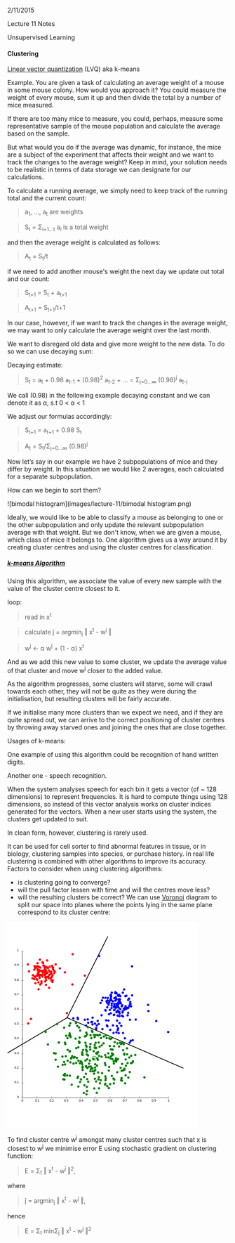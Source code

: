 2/11/2015

Lecture 11
Notes

Unsupervised Learning
#### Clustering


[Linear vector quantization](https://en.wikipedia.org/wiki/Learning_vector_quantization) (LVQ) aka k-means

Example.
You are given a task of calculating an average weight of a mouse in some mouse colony.
How would you approach it? You could measure the weight of every mouse, sum it up and then divide the total by a number of mice measured.

If there are too many mice to measure, you could, perhaps, measure some representative sample of the mouse population and calculate the average based on the sample.

But what would you do if the average was dynamic, for instance, the mice are a subject of the experiment that affects their weight and we want to track the changes to the average weight? Keep in mind, your solution needs to be realistic in terms of data storage we can designate for our calculations.

To calculate a running average, we simply need to keep track of the running total and the current count:

> a<sub>1</sub>, ..., a<sub>t</sub> are weights

> S<sub>t</sub> = Σ<sub>i=1...t</sub> a<sub>i</sub> is a total weight

and then the average weight is calculated as follows:

> A<sub>t</sub> = S<sub>t</sub>/t

if we need to add another mouse's weight the next day we update out total and our count:

> S<sub>t+1</sub> = S<sub>t</sub> + a<sub>t+1</sub> 

> A<sub>t+1</sub> = S<sub>t+1</sub>/t+1

In our case, however, if we want to track the changes in the average weight, we may want to only calculate the average weight over the last month.

We want to disregard old data and give more weight to the new data. To do so we can use decaying sum:

Decaying estimate:

> S<sub>t</sub> = a<sub>t</sub> + 0.98 a<sub>t-1</sub> + (0.98)<sup>2</sup> a<sub>t-2</sub> + ... = Σ<sub>j=0...∞</sub> (0.98)<sup>j</sup> a<sub>t-j</sub> 

We call (0.98) in the following example decaying constant and we can denote it as α, s.t 0 < α < 1

We adjust our formulas accordingly:

> S<sub>t+1</sub> = a<sub>t+1</sub> + 0.98 S<sub>t</sub>

> A<sub>t</sub> = S<sub>t</sub>/Σ<sub>j=0...∞</sub> (0.98)<sup>j</sup>

Now let’s say in our example we have 2 subpopulations of mice and they differ by weight. In this situation we would like 2 averages, each calculated for a separate subpopulation.

How can we begin to sort them?

![bimodal histogram](images/lecture-11/bimodal histogram.png)

Ideally, we would like to be able to classify a mouse as belonging to one or the other subpopulation and only update the relevant subpopulation average with that weight. But we don't know, when we are given a mouse, which class of mice it belongs to. One algorithm gives us a way around it by creating cluster centres and using the cluster centres for classification.

##### [k-means Algorithm](https://en.wikipedia.org/wiki/K-means_clustering)

Using this algorithm, we associate the value of every new sample with the value of the cluster centre closest to it.

 loop:
> read in x<sup>t</sup> 

> calculate ĵ = argmin<sub>j</sub> ‖ x<sup>t</sup> - w<sup>j</sup> ‖

> w<sup>ĵ</sup> ← α w<sup>ĵ</sup> + (1 - α) x<sup>t</sup> 

And as we add this new value to some cluster, we update the average value of that cluster and move w<sup>j</sup> closer to the added value.

As the algorithm progresses, some clusters will starve, some will crawl towards each other, they will not be quite as they were during the initialisation, but resulting clusters will be fairly accurate. 

If we initialise many more clusters than we expect we need, and if they are quite spread out, we can arrive to the correct positioning of cluster centres by throwing away starved ones and joining the ones that are close together.

Usages of k-means:

One example of using this algorithm could be recognition of hand written digits.

Another one - speech recognition.

When the system analyses speech for each bin it gets a vector (of ~ 128 dimensions) to represent frequencies. It is hard to compute things using 128 dimensions, so instead of this vector analysis works on cluster indices generated for the vectors. When a new user starts using the system, the clusters get updated to suit.

In clean form, however, clustering is rarely used.

It can be used for cell sorter to find abnormal features in tissue, or in biology, clustering samples into species, or purchase history. In real life clustering is combined with other algorithms to improve its accuracy. 
Factors to consider when using clustering algorithms:

- is clustering going to converge?
- will the pull factor lessen with time and will the centres move less?
- will the resulting clusters be correct?
We can use [Voronoi](https://en.wikipedia.org/wiki/Voronoi_diagram) diagram to split our space into planes where the points lying in the same plane correspond to its cluster centre:

![Voronoi diagram](images/lecture-11/voronoj_diagram_clustering.png)

To find cluster centre w<sup>j</sup> amongst many cluster centres such that x is closest to w<sup>j</sup> we minimise error E using stochastic gradient on clustering function:


> E = Σ<sub>t</sub> ‖ x<sup>t</sup> - w<sup>ĵ</sup> ‖<sup>2</sup>,

where 
> ĵ = argmin<sub>j</sub> ‖ x<sup>t</sup> - w<sup>j</sup> ‖,

hence
> E = Σ<sub>t</sub> minΣ<sub>j</sub> ‖ x<sup>t</sup> - w<sup>j</sup> ‖<sup>2</sup>
